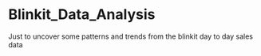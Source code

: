 # Blinkit_Data_Analysis
Just to uncover some patterns and trends from the blinkit day to day sales data
